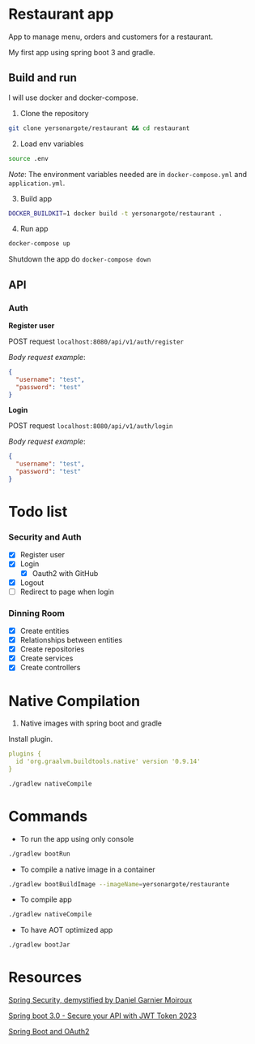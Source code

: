 # Restaurant app

App to manage menu, orders and customers for a restaurant.

My first app using spring boot 3 and gradle.

## Build and run

I will use docker and docker-compose.

1. Clone the repository

```bash
git clone yersonargote/restaurant && cd restaurant
```

2. Load env variables

```bash
source .env
```

*Note*: The environment variables needed are in `docker-compose.yml` and `application.yml`.

3. Build app

```bash
DOCKER_BUILDKIT=1 docker build -t yersonargote/restaurant . 
```

4. Run app

```bash
docker-compose up
```

Shutdown the app do `docker-compose down`

## API

### Auth

**Register user**

POST request `localhost:8080/api/v1/auth/register`

*Body request example*:

```json
{
  "username": "test",
  "password": "test"
}
```

**Login**

POST request `localhost:8080/api/v1/auth/login`

*Body request example*:

```json
{
  "username": "test",
  "password": "test"
}
```

# Todo list

### Security and Auth
- [x] Register user
- [x] Login
    - [x] Oauth2 with GitHub
- [x] Logout
- [ ] Redirect to page when login
 
### Dinning Room
- [x] Create entities
- [x] Relationships between entities
- [x] Create repositories
- [x] Create services
- [x] Create controllers

# Native Compilation

1. Native images with spring boot and gradle

Install plugin.

```yaml
plugins {
  id 'org.graalvm.buildtools.native' version '0.9.14'
}
```

```bash
./gradlew nativeCompile
```

# Commands

- To run the app using only console

```bash
./gradlew bootRun
```

- To compile a native image in a container

```bash
./gradlew bootBuildImage --imageName=yersonargote/restaurante
```

- To compile app

```bash
./gradlew nativeCompile
```

- To have AOT optimized app
```bash
./gradlew bootJar
```

# Resources

[Spring Security, demystified by Daniel Garnier Moiroux](https://youtu.be/iJ2muJniikY)

[Spring boot 3.0 - Secure your API with JWT Token 2023](https://youtu.be/BVdQ3iuovg0)

[Spring Boot and OAuth2](https://spring.io/guides/tutorials/spring-boot-oauth2/)